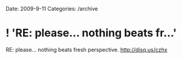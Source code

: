 Date: 2009-9-11
Categories: /archive

# ! 'RE: please... nothing beats fr...'

RE: please... nothing beats fresh perspective. <a href="http://disq.us/czhx" rel="nofollow">http://disq.us/czhx</a>
